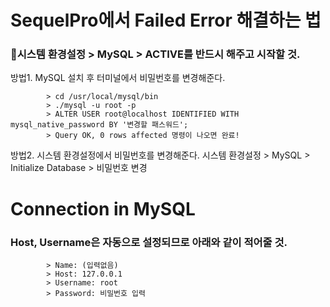 # SequelPro에서 Failed Error 해결하는 법
### 📍시스템 환경설정 > MySQL > ACTIVE를 반드시 해주고 시작할 것.

방법1. MySQL 설치 후 터미널에서 비밀번호를 변경해준다.

            > cd /usr/local/mysql/bin
            > ./mysql -u root -p
            > ALTER USER root@localhost IDENTIFIED WITH mysql_native_password BY '변경할 패스워드';
            > Query OK, 0 rows affected 명령이 나오면 완료!

방법2. 시스템 환경설정에서 비밀번호를 변경해준다.
            시스템 환경설정 > MySQL > Initialize Database > 비밀번호 변경


# Connection in MySQL
### Host, Username은 자동으로 설정되므로 아래와 같이 적어줄 것.
            > Name: (입력없음)
            > Host: 127.0.0.1
            > Username: root
            > Password: 비밀번호 입력
            